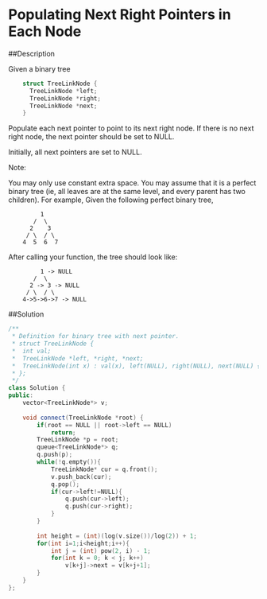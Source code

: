 Populating Next Right Pointers in Each Node
======

##Description

Given a binary tree

```cpp
    struct TreeLinkNode {
      TreeLinkNode *left;
      TreeLinkNode *right;
      TreeLinkNode *next;
    }
```
Populate each next pointer to point to its next right node. If there is no next right node, the next pointer should be set to NULL.

Initially, all next pointers are set to NULL.

Note:

You may only use constant extra space.
You may assume that it is a perfect binary tree (ie, all leaves are at the same level, and every parent has two children).
For example,
Given the following perfect binary tree,
```
         1
       /  \
      2    3
     / \  / \
    4  5  6  7
```
After calling your function, the tree should look like:
```
         1 -> NULL
       /  \
      2 -> 3 -> NULL
     / \  / \
    4->5->6->7 -> NULL
```

##Solution
```cpp
/**
 * Definition for binary tree with next pointer.
 * struct TreeLinkNode {
 *  int val;
 *  TreeLinkNode *left, *right, *next;
 *  TreeLinkNode(int x) : val(x), left(NULL), right(NULL), next(NULL) {}
 * };
 */
class Solution {
public:
    vector<TreeLinkNode*> v;
    
    void connect(TreeLinkNode *root) {
        if(root == NULL || root->left == NULL)
            return;
        TreeLinkNode *p = root;
        queue<TreeLinkNode*> q;
        q.push(p);
        while(!q.empty()){
            TreeLinkNode* cur = q.front();
            v.push_back(cur);
            q.pop();
            if(cur->left!=NULL){
                q.push(cur->left);
                q.push(cur->right);
            }
        }
        
        int height = (int)(log(v.size())/log(2)) + 1;
        for(int i=1;i<height;i++){
            int j = (int) pow(2, i) - 1;
            for(int k = 0; k < j; k++)
                v[k+j]->next = v[k+j+1];
        }
    }
};
```
